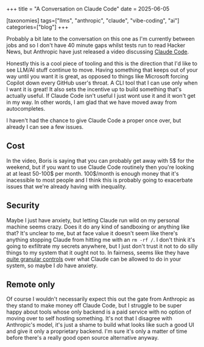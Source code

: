 +++
title = "A Conversation on Claude Code"
date = 2025-06-05

[taxonomies]
tags=["llms", "anthropic", "claude", "vibe-coding", "ai"]
categories=["blog"] 
+++

Probably a bit late to the conversation on this one as I'm currently between jobs and so
I don't have 40 minute gaps whilst tests run to read Hacker News, but Anthropic have
just released a video discussing [Claude
Code](https://www.youtube.com/watch?v=Yf_1w00qIKc).

Honestly this is a cool piece of tooling and this is the direction that I'd like to see
LLM/AI stuff continue to move. Having something that keeps out of your way until you
want it is great, as opposed to things like Microsoft forcing Copilot down every GitHub
user's throat. A CLI tool that I can use only when I want it is great! It also sets the
incentive up to build something that's actually useful. If Claude Code isn't useful I
just wont use it and it won't get in my way. In other words, I am glad that we have
moved away from autocompletes.

I haven't had the chance to give Claude Code a proper once over, but already I can see a
few issues.

## Cost

In the video, Boris is saying that you can probably get away with 5$ for the weekend,
but if you want to use Claude Code routinely then you're looking at at least 50-100$ per
month. 100$/month is enough money that it's inacessible to most people and I think this
is probably going to exacerbate issues that we're already having with inequality.

## Security 

Maybe I just have anxiety, but letting Claude run wild on my personal machine seems
crazy. Does it do any kind of sandboxing or anything like that? It's unclear to me, but
at face value it doesn't seem like there's anything stopping Claude from hitting me with
an `rm -rf /`. I don't think it's going to exfiltrate my secrets anywhere, but I just
don't trust it not to do silly things to my system that it ought not to. In fairness,
seems like they have [quite granular
controls](https://docs.anthropic.com/en/docs/claude-code/security) over what Claude can
be allowed to do in your system, so maybe I *do* have anxiety.

## Remote only

Of course I wouldn't necessarily expect this out the gate from Anthropic as they stand
to make money off Claude Code, but I struggle to be super happy about tools whose only
backend is a paid service with no option of moving over to self hosting something. It's
not that I disagree with Anthropic's model, it's just a shame to build what looks like
such a good UI and give it only a proprietary backend. I'm sure it's only a matter of
time before there's a really good open source alternative anyway.
